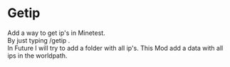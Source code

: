 # Getip
Add a way to get ip's in Minetest.	
By just typing /getip <name>.	
In Future I will try to add a folder with all ip's.	
This Mod add a data with all ips in the worldpath.	
